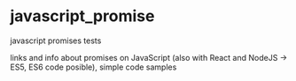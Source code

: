 # javascript_promise
javascript promises tests

links and info about promises on JavaScript (also with React and NodeJS -> ES5, ES6 code posible), simple code samples

